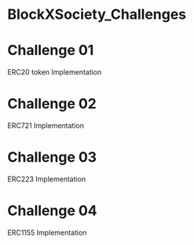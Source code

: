# BlockXSociety_Challenges

# Challenge 01
 
 ERC20 token Implementation

# Challenge 02

ERC721 Implementation 

# Challenge 03

ERC223 Implementation

# Challenge 04

ERC1155 Implementation
